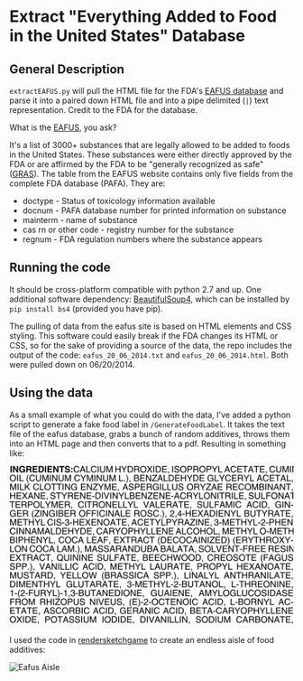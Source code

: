 Extract "Everything Added to Food in the United States" Database
======================================

## General Description ##

`extractEAFUS.py` will pull the HTML file for the FDA's [EAFUS database](http://www.accessdata.fda.gov/scripts/fcn/fcnNavigation.cfm?rpt=eafusListing) and parse it into a paired down HTML file and into a pipe delimited (`|`) text representation.  Credit to the FDA for the database.

What is the [EAFUS](http://www.fda.gov/Food/IngredientsPackagingLabeling/ucm115326.htm), you ask?

It's a list of 3000+ substances that are legally allowed to be added to foods in the United States.  These substances were either directly approved by the FDA or are affirmed by the FDA to be "generally	recognized as safe" ([GRAS](http://www.fda.gov/food/ingredientspackaginglabeling/gras/default.htm)). The table from the EAFUS website contains only five fields from the complete FDA database (PAFA).  They are:

- doctype - Status of toxicology information available
- docnum - PAFA database number for printed information on substance
- mainterm - name of substance
- cas rn or other code - registry number for the substance
- regnum - FDA regulation numbers where the substance appears 
		
## Running the code ##

It should be cross-platform compatible with python 2.7 and up.  One additional software dependency: [BeautifulSoup4](http://www.crummy.com/software/BeautifulSoup/), which can be installed by `pip install bs4` (provided you have pip).

The pulling of data from the eafus site is based on HTML elements and CSS styling.  This software could easily break if the FDA changes its HTML or CSS, so for the sake of providing a source of the data, the repo includes the output of the code: `eafus_20_06_2014.txt` and `eafus_20_06_2014.html`.  Both were pulled down on 06/20/2014.

## Using the data ##

As a small example of what you could do with the data, I've added a python script to generate a fake food label in `/GenerateFoodLabel`.  It takes the text file of the eafus database, grabs a bunch of random additives, throws them into an HTML page and then converts that to a pdf.  Resulting in something like:

![Fake label](./GenerateFoodLabel/index.png) 

I used the code in [rendersketchgame](https://github.com/mikewesthad/rendersketchgame) to create an endless aisle of food additives:

![Eafus Aisle](https://github.com/mikewesthad/rendersketchgame/blob/master/06_21_2014/eafusAisle.png)